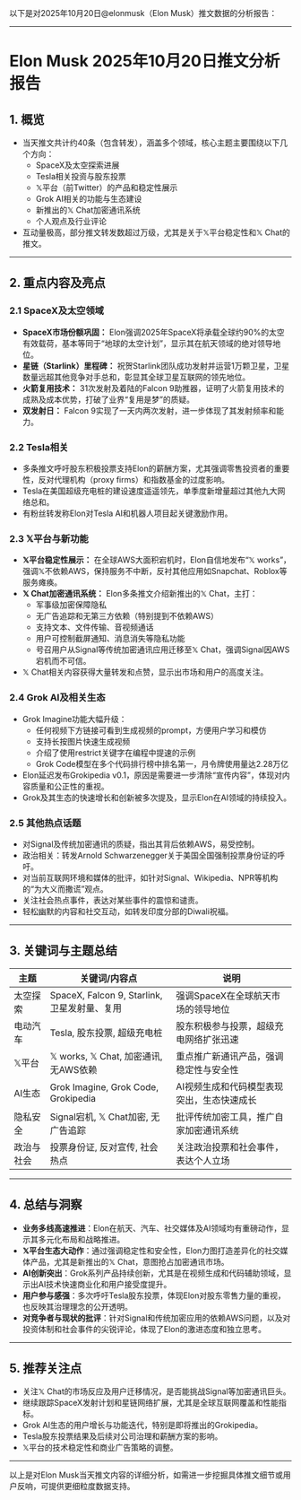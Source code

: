 以下是对2025年10月20日@elonmusk（Elon Musk）推文数据的分析报告：

---

# Elon Musk 2025年10月20日推文分析报告

## 1. 概览
- 当天推文共计约40条（包含转发），涵盖多个领域，核心主题主要围绕以下几个方向：
  - SpaceX及太空探索进展
  - Tesla相关投资与股东投票
  - 𝕏平台（前Twitter）的产品和稳定性展示
  - Grok AI相关的功能与生态建设
  - 新推出的𝕏 Chat加密通讯系统
  - 个人观点及行业评论
- 互动量极高，部分推文转发数超过万级，尤其是关于𝕏平台稳定性和𝕏 Chat的推文。

---

## 2. 重点内容及亮点

### 2.1 SpaceX及太空领域
- **SpaceX市场份额巩固：** Elon强调2025年SpaceX将承载全球约90%的太空有效载荷，基本等同于“地球的太空计划”，显示其在航天领域的绝对领导地位。
- **星链（Starlink）里程碑：** 祝贺Starlink团队成功发射并运营1万颗卫星，卫星数量远超其他竞争对手总和，彰显其全球卫星互联网的领先地位。
- **火箭复用技术：** 31次发射及着陆的Falcon 9助推器，证明了火箭复用技术的成熟及成本优势，打破了业界“复用是梦”的质疑。
- **双发射日：** Falcon 9实现了一天内两次发射，进一步体现了其发射频率和能力。

### 2.2 Tesla相关
- 多条推文呼吁股东积极投票支持Elon的薪酬方案，尤其强调零售投资者的重要性，反对代理机构（proxy firms）和指数基金的过度影响。
- Tesla在美国超级充电桩的建设速度遥遥领先，单季度新增量超过其他九大网络总和。
- 有粉丝转发称Elon对Tesla AI和机器人项目起关键激励作用。

### 2.3 𝕏平台与新功能
- **𝕏平台稳定性展示：** 在全球AWS大面积宕机时，Elon自信地发布“𝕏 works”，强调𝕏不依赖AWS，保持服务不中断，反衬其他应用如Snapchat、Roblox等服务瘫痪。
- **𝕏 Chat加密通讯系统：** Elon多条推文介绍新推出的𝕏 Chat，主打：
  - 军事级加密保障隐私
  - 无广告追踪和无第三方依赖（特别提到不依赖AWS）
  - 支持文本、文件传输、音视频通话
  - 用户可控制截屏通知、消息消失等隐私功能
  - 号召用户从Signal等传统加密通讯应用迁移至𝕏 Chat，强调Signal因AWS宕机而不可信。
- 𝕏 Chat相关内容获得大量转发和点赞，显示出市场和用户的高度关注。

### 2.4 Grok AI及相关生态
- Grok Imagine功能大幅升级：
  - 任何视频下方链接可看到生成视频的prompt，方便用户学习和模仿
  - 支持长按图片快速生成视频
  - 介绍了使用restrict关键字在编程中提速的示例
  - Grok Code模型在多个代码排行榜中排名第一，月令牌使用量达2.28万亿
- Elon延迟发布Grokipedia v0.1，原因是需要进一步清除“宣传内容”，体现对内容质量和公正性的重视。
- Grok及其生态的快速增长和创新被多次提及，显示Elon在AI领域的持续投入。

### 2.5 其他热点话题
- 对Signal及传统加密通讯的质疑，指出其背后依赖AWS，易受控制。
- 政治相关：转发Arnold Schwarzenegger关于美国全国强制投票身份证的呼吁。
- 对当前互联网环境和媒体的批评，如针对Signal、Wikipedia、NPR等机构的“为大义而撒谎”观点。
- 关注社会热点事件，表达对某些事件的震惊和谴责。
- 轻松幽默的内容和社交互动，如转发印度分部的Diwali祝福。

---

## 3. 关键词与主题总结

| 主题         | 关键词/内容点                                 | 说明                                     |
|--------------|----------------------------------------------|------------------------------------------|
| 太空探索     | SpaceX, Falcon 9, Starlink, 卫星发射量、复用  | 强调SpaceX在全球航天市场的领导地位       |
| 电动汽车     | Tesla, 股东投票, 超级充电桩                   | 股东积极参与投票，超级充电网络扩张迅速   |
| 𝕏平台       | 𝕏 works, 𝕏 Chat, 加密通讯, 无AWS依赖        | 重点推广新通讯产品，强调稳定性与安全性   |
| AI生态       | Grok Imagine, Grok Code, Grokipedia           | AI视频生成和代码模型表现突出，生态快速成长|
| 隐私安全     | Signal宕机, 𝕏 Chat加密, 无广告追踪            | 批评传统加密工具，推广自家加密通讯系统   |
| 政治与社会   | 投票身份证, 反对宣传, 社会热点                 | 关注政治投票和社会事件，表达个人立场     |

---

## 4. 总结与洞察

- **业务多线高速推进**：Elon在航天、汽车、社交媒体及AI领域均有重磅动作，显示其多元化布局和战略推进。
- **𝕏平台生态大动作**：通过强调稳定性和安全性，Elon力图打造差异化的社交媒体产品，尤其是新推出的𝕏 Chat，意图抢占加密通讯市场。
- **AI创新突出**：Grok系列产品持续创新，尤其是在视频生成和代码辅助领域，显示出AI技术快速商业化和用户接受度提升。
- **用户参与感强**：多次呼吁Tesla股东投票，体现Elon对股东零售力量的重视，也反映其治理理念的公开透明。
- **对竞争者与现状的批评**：针对Signal和传统加密应用的依赖AWS问题，以及对投资体制和社会事件的尖锐评论，体现了Elon的激进态度和独立思考。

---

## 5. 推荐关注点

- 关注𝕏 Chat的市场反应及用户迁移情况，是否能挑战Signal等加密通讯巨头。
- 继续跟踪SpaceX发射计划和星链网络扩展，尤其是全球互联网覆盖和性能指标。
- Grok AI生态的用户增长与功能迭代，特别是即将推出的Grokipedia。
- Tesla股东投票结果及后续对公司治理和薪酬方案的影响。
- 𝕏平台的技术稳定性和商业广告策略的调整。

---

以上是对Elon Musk当天推文内容的详细分析，如需进一步挖掘具体推文细节或用户反响，可提供更细粒度数据支持。